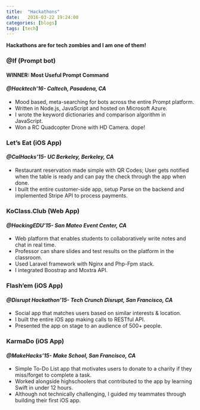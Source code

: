 ```yaml
---
title:  "Hackathons"
date:   2016-03-22 19:24:00
categories: [blogs]
tags: [tech]
---
```

**Hackathons are for tech zombies and I am one of them!**

### **@If (Prompt bot)**

#### **WINNER: Most Useful Prompt Command**

#### _@Hacktech'16- Caltech, Pasadena, CA_
 	
- Mood based, meta-searching for bots across the entire Prompt platform. 
- Written in Node.js, JavaScript and hosted on Microsoft Azure. 
- I wrote the keyword dictionaries and comparison algorithm in JavaScript. 
- Won a RC Quadcopter Drone with HD Camera. dope!

### **Let’s Eat (iOS App)**

#### _@CalHacks’15- UC Berkeley, Berkeley, CA_

- Restaurant reservation made simple with QR Codes; User gets notified when the table is ready and can pay the check through the app when done. 
- I built the entire customer-side app, setup Parse on the backend and implemented Stripe API to process payments. 

### **KoClass.Club (Web App)**

#### _@HackingEDU’15- San Mateo Event Center, CA_

- Web platform that enables students to collaboratively write notes and chat in real time.
- Professor can share slides and test results on the platform in the classroom.
- Used Laravel framework with Nginx and Php-Fpm stack.
- I integrated Boostrap and Moxtra API.

### **Flash’em (iOS App)**

#### _@Disrupt Hackathon’15- Tech Crunch Disrupt, San Francisco, CA_

- Social app that matches users based on similar interests & location. 
- I built the entire iOS app making calls to RESTful API. 
- Presented the app on stage to an audience of 500+ people.

### **KarmaDo (iOS App)**

#### _@MakeHacks’15- Make School, San Francisco, CA_

- Simple To-Do List app that motivates users to donate to a charity if they miss/forget to complete a task. 
- Worked alongside highschoolers that contributed to the app by learning Swift in under 12 hours.
- Although not technically challenging, I guided my teammates through building their first iOS app.
